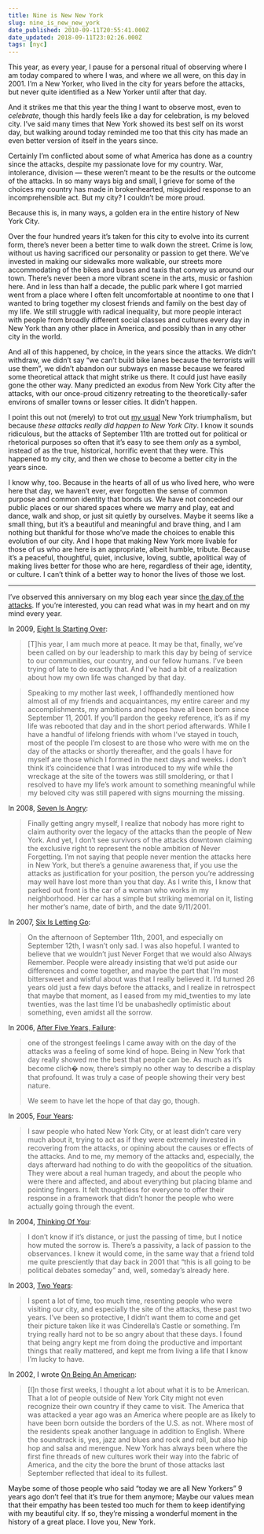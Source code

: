 ```yaml
---
title: Nine is New New York
slug: nine_is_new_new_york
date_published: 2010-09-11T20:55:41.000Z
date_updated: 2018-09-11T23:02:26.000Z
tags: [nyc]
---
```


This year, as every year, I pause for a personal ritual of observing where I am today compared to where I was, and where we all were, on this day in 2001. I’m a New Yorker, who lived in the city for years before the attacks, but never quite identified as a New Yorker until after that day.

And it strikes me that this year the thing I want to observe most, even to *celebrate*, though this hardly feels like a day for celebration, is my beloved city. I’ve said many times that New York showed its best self on its worst day, but walking around today reminded me too that this city has made an even better version of itself in the years since.

Certainly I’m conflicted about some of what America has done as a country since the attacks, despite my passionate love for my country. War, intolerance, division — these weren’t meant to be the results or the outcome of the attacks. In so many ways big and small, I grieve for some of the choices my country has made in brokenhearted, misguided response to an incomprehensible act. But my city? I couldn’t be more proud.

Because this is, in many ways, a golden era in the entire history of New York City.

Over the four hundred years it’s taken for this city to evolve into its current form, there’s never been a better time to walk down the street. Crime is low, without us having sacrificed our personality or passion to get there. We’ve invested in making our sidewalks more walkable, our streets more accommodating of the bikes and buses and taxis that convey us around our town. There’s never been a more vibrant scene in the arts, music or fashion here. And in less than half a decade, the public park where I got married went from a place where I often felt uncomfortable at noontime to one that I wanted to bring together my closest friends and family on the best day of my life. We still struggle with radical inequality, but more people interact with people from broadly different social classes and cultures every day in New York than any other place in America, and possibly than in any other city in the world.

And all of this happened, by choice, in the years since the attacks. We didn’t withdraw, we didn’t say “we can’t build bike lanes because the terrorists will use them”, we didn’t abandon our subways en masse because we feared some theoretical attack that might strike us there. It could just have easily gone the other way. Many predicted an exodus from New York City after the attacks, with our once-proud citizenry retreating to the theoretically-safer environs of smaller towns or lesser cities. It didn’t happen.

I point this out not (merely) to trot out [my usual](/tags/nyc) New York triumphalism, but because *these attacks really did happen to New York City*. I know it sounds ridiculous, but the attacks of September 11th are trotted out for political or rhetorical purposes so often that it’s easy to see them *only* as a symbol, instead of as the true, historical, horrific event that they were. This happened to my city, and then we chose to become a better city in the years since.

I know why, too. Because in the hearts of all of us who lived here, who were here that day, we haven’t ever, ever forgotten the sense of common purpose and common identity that bonds us. We have not conceded our public places or our shared spaces where we marry and play, eat and dance, walk and shop, or just sit quietly by ourselves. Maybe it seems like a small thing, but it’s a beautiful and meaningful and brave thing, and I am nothing but thankful for those who’ve made the choices to enable this evolution of our city. And I hope that making New York more livable for those of us who are here is an appropriate, albeit humble, tribute. Because it’s a peaceful, thoughtful, quiet, inclusive, loving, subtle, apolitical way of making lives better for those who are here, regardless of their age, identity, or culture. I can’t think of a better way to honor the lives of those we lost.

---

I’ve observed this anniversary on my blog each year since [the day of the attacks](/2001/09/11/thank_you). If you’re interested, you can read what was in my heart and on my mind every year.

In 2009, [Eight Is Starting Over](/2009/09/11/eight_is_starting_over):

> [T]his year, I am much more at peace. It may be that, finally, we’ve been called on by our leadership to mark this day by being of service to our communities, our country, and our fellow humans. I’ve been trying of late to do exactly that. And I’ve had a bit of a realization about how my own life was changed by that day.

> Speaking to my mother last week, I offhandedly mentioned how almost all of my friends and acquaintances, my entire career and my accomplishments, my ambitions and hopes have all been born since September 11, 2001. If you’ll pardon the geeky reference, it’s as if my life was rebooted that day and in the short period afterwards. While I have a handful of lifelong friends with whom I’ve stayed in touch, most of the people I’m closest to are those who were with me on the day of the attacks or shortly thereafter, and the goals I have for myself are those which I formed in the next days and weeks. i don’t think it’s coincidence that I was introduced to my wife while the wreckage at the site of the towers was still smoldering, or that I resolved to have my life’s work amount to something meaningful while my beloved city was still papered with signs mourning the missing.

In 2008, [Seven Is Angry](/2008/09/11/seven_is_angry):

> Finally getting angry myself, I realize that nobody has more right to claim authority over the legacy of the attacks than the people of New York. And yet, I don’t see survivors of the attacks downtown claiming the exclusive right to represent the noble ambition of Never Forgetting. I’m not saying that people never mention the attacks here in New York, but there’s a genuine awareness that, if you use the attacks as justification for your position, the person you’re addressing may well have lost more than you that day. As I write this, I know that parked out front is the car of a woman who works in my neighborhood. Her car has a simple but striking memorial on it, listing her mother’s name, date of birth, and the date 9/11/2001.

In 2007, [Six Is Letting Go](/2007/09/11/six_is_letting_go):

> On the afternoon of September 11th, 2001, and especially on September 12th, I wasn’t only sad. I was also hopeful. I wanted to believe that we wouldn’t just Never Forget that we would also Always Remember. People were already insisting that we’d put aside our differences and come together, and maybe the part that I’m most bittersweet and wistful about was that I really believed it. I’d turned 26 years old just a few days before the attacks, and I realize in retrospect that maybe that moment, as I eased from my mid_twenties to my late twenties, was the last time I’d be unabashedly optimistic about something, even amidst all the sorrow.

In 2006, [After Five Years, Failure](/2006/09/11/after_five_years_failure):

> one of the strongest feelings I came away with on the day of the attacks was a feeling of some kind of hope. Being in New York that day really showed me the best that people can be. As much as it’s become clich� now, there’s simply no other way to describe a display that profound. It was truly a case of people showing their very best nature.
> 
> We seem to have let the hope of that day go, though.

In 2005, [Four Years](/2005/09/11/four_years):

> I saw people who hated New York City, or at least didn’t care very much about it, trying to act as if they were extremely invested in recovering from the attacks, or opining about the causes or effects of the attacks. And to me, my memory of the attacks and, especially, the days afterward had nothing to do with the geopolitics of the situation. They were about a real human tragedy, and about the people who were there and affected, and about everything but placing blame and pointing fingers. It felt thoughtless for everyone to offer their response in a framework that didn’t honor the people who were actually going through the event.

In 2004, [Thinking Of You](/2004/09/11/thinking_of_you):

> I don’t know if it’s distance, or just the passing of time, but I notice how muted the sorrow is. There’s a passivity, a lack of passion to the observances. I knew it would come, in the same way that a friend told me quite presciently that day back in 2001 that “this is all going to be political debates someday” and, well, someday’s already here.

In 2003, [Two Years](/2003/09/11/two_years):

> I spent a lot of time, too much time, resenting people who were visiting our city, and especially the site of the attacks, these past two years. I’ve been so protective, I didn’t want them to come and get their picture taken like it was Cinderella’s Castle or something. I’m trying really hard not to be so angry about that these days. I found that being angry kept me from doing the productive and important things that really mattered, and kept me from living a life that I know I’m lucky to have.

In 2002, I wrote [On Being An American](/2002/09/11/on_being_an_ame):

> [I]n those first weeks, I thought a lot about what it is to be American. That a lot of people outside of New York City might not even recognize their own country if they came to visit. The America that was attacked a year ago was an America where people are as likely to have been born outside the borders of the U.S. as not. Where most of the residents speak another language in addition to English. Where the soundtrack is, yes, jazz and blues and rock and roll, but also hip hop and salsa and merengue. New York has always been where the first fine threads of new cultures work their way into the fabric of America, and the city the bore the brunt of those attacks last September reflected that ideal to its fullest.

Maybe some of those people who said “today we are all New Yorkers” 9 years ago don’t feel that it’s true for them anymore; Maybe our values mean that their empathy has been tested too much for them to keep identifying with my beautiful city. If so, they’re missing a wonderful moment in the history of a great place. I love you, New York.
